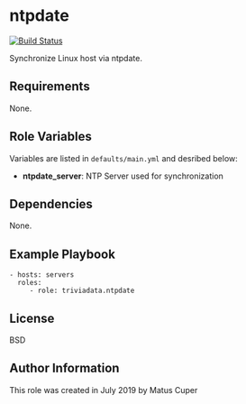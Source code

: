 ntpdate
=========

[![Build Status](https://travis-ci.com/triviadata/ansible-ntpdate.svg?branch=master)](https://travis-ci.com/triviadata/ansible-ntpdate)

Synchronize Linux host via ntpdate.

Requirements
------------
None.

Role Variables
--------------
Variables are listed in `defaults/main.yml` and desribed below:

* **ntpdate_server**: NTP Server used for synchronization

Dependencies
------------
None.

Example Playbook
----------------

    - hosts: servers
      roles:
         - role: triviadata.ntpdate

License
-------

BSD

Author Information
------------------
This role was created in July 2019 by Matus Cuper
